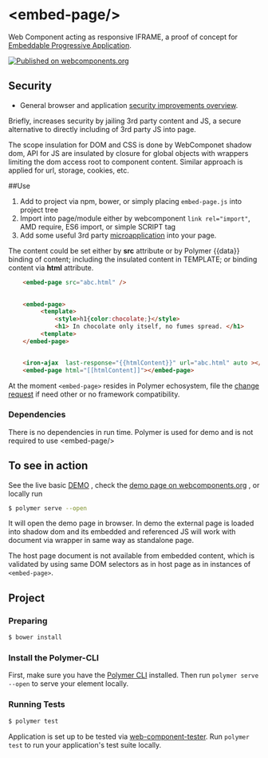 # \<embed-page/\>
Web Component acting as responsive IFRAME, a proof of concept for 
[Embeddable Progressive Application](https://github.com/EPA-WG/EPA-concept).

[![Published on webcomponents.org](https://img.shields.io/badge/webcomponents.org-published-blue.svg)](https://www.webcomponents.org/element/EPA-WG/embed-page)

## Security
* General browser and application [security improvements overview](security.md).
 
Briefly, increases security by jailing 3rd party content and JS, a secure alternative to directly including of 3rd party 
JS into page.
 
The scope insulation for DOM and CSS is done by WebComponet shadow dom, API for JS 
are insulated by closure for global objects with wrappers limiting the dom access root 
to component content. Similar approach is applied for url, storage, cookies, etc. 

##Use
1. Add to project via npm, bower, or simply placing `embed-page.js` into project tree
2. Import into page/module either by webcomponent `link rel="import"`, AMD require, ES6 import, or simple SCRIPT tag
3. Add some useful 3rd party [microapplication](https://github.com/EPA-WG/EPA-concept/blob/master/microapplication.md) into your page.

The content could be set either by **src** attribute or by Polymer {{data}} binding of content;
including the insulated content in TEMPLATE; or binding content via **html** attribute.
```html
    <embed-page src="abc.html" />
    

    <embed-page>
         <template>
             <style>h1{color:chocolate;}</style>
             <h1> In chocolate only itself, no fumes spread. </h1>
         <template>
    </embed-page>


    <iron-ajax  last-response="{{htmlContent}}" url="abc.html" auto ></iron-ajax>
    <embed-page html="[[htmlContent]]"></embed-page>    
```

At the moment ``` <embed-page> ``` resides in Polymer echosystem, file the 
[change request](https://github.com/EPA-WG/embed-page/issues) if need other or no framework compatibility.

### Dependencies
There is no dependencies in run time. Polymer is used for demo and is not required to use \<embed-page/\>


## To see in action 
See the live basic [DEMO](https://raw-dot-custom-elements.appspot.com/EPA-WG/embed-page/v0.0.8/embed-page/demo/index.html)
, check the [demo page on webcomponents.org](https://www.webcomponents.org/element/EPA-WG/embed-page/demo/demo/index.html)
, or locally run
```bash
$ polymer serve --open
```
It will open the demo page in browser. 
In demo the external page is loaded into shadow dom and its embedded and referenced JS
will work with document via wrapper in same way as standalone page. 

The host page document is not available from embedded content, which is validated by using 
same DOM selectors as in host page as in instances of  ``` <embed-page> ```.


## Project
### Preparing
```bash
$ bower install
```
### Install the Polymer-CLI

First, make sure you have the [Polymer CLI](https://www.npmjs.com/package/polymer-cli) installed. 
Then run `polymer serve --open` to serve your element locally.

### Running Tests

```bash
$ polymer test
```

Application is set up to be tested via 
[web-component-tester](https://github.com/Polymer/web-component-tester). 
Run `polymer test` to run your application's test suite locally.
